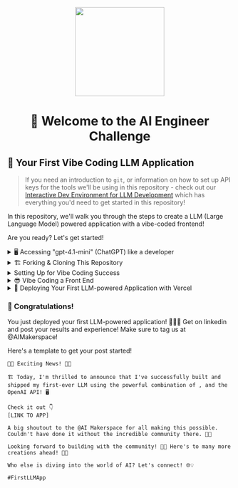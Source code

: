 <p align = "center" draggable=”false” ><img src="https://github.com/AI-Maker-Space/LLM-Dev-101/assets/37101144/d1343317-fa2f-41e1-8af1-1dbb18399719" 
     width="200px"
     height="auto"/>
</p>

## <h1 align="center" id="heading"> 👋 Welcome to the AI Engineer Challenge</h1>

## 🤖 Your First Vibe Coding LLM Application

> If you need an introduction to `git`, or information on how to set up API keys for the tools we'll be using in this repository - check out our [Interactive Dev Environment for LLM Development](https://github.com/AI-Maker-Space/Interactive-Dev-Environment-for-AI-Engineers) which has everything you'd need to get started in this repository!

In this repository, we'll walk you through the steps to create a LLM (Large Language Model) powered application with a vibe-coded frontend!

Are you ready? Let's get started!

<details>
  <summary>🖥️ Accessing "gpt-4.1-mini" (ChatGPT) like a developer</summary>

1. Head to [this notebook](https://colab.research.google.com/drive/1sT7rzY_Lb1_wS0ELI1JJfff0NUEcSD72?usp=sharing) and follow along with the instructions!

2. Complete the notebook and try out your own system/assistant messages!

That's it! Head to the next step and start building your application!

</details>

<details>
  <summary>🏗️ Forking & Cloning This Repository</summary>

1. Fork [this](https://github.com/AI-Maker-Space/The-AI-Engineer-Challenge) repo!

   ![image](https://i.imgur.com/bhjySNh.png)

1. Clone your newly created repo.

   ```bash
   git clone git@github.com:<YOUR GITHUB USERNAME>/The-AI-Engineer-Challenge.git
   ```

1. Open the freshly cloned repository inside Cursor!

   ```bash
   cd The-AI-Engineering-Challenge
   cursor .
   ```

1. Check out the existing backend code found in `/api/app.py`

</details>

<details>
  <summary> Setting Up for Vibe Coding Success </summary>

While it is a bit counter-intuitive to set things up before jumping into vibe-coding - it's important to remember that there exists a gradient betweeen AI-Assisted Development and Vibe-Coding. We're only reaching _slightly_ into AI-Assisted Development for this challenge, but it's worth it!

1. Check out the rules in `.cursor/rules/` and add theme-ing information like colour schemes in `frontend-rule.mdc`! You can be as expressive as you'd like in these rules!
2. We're going to index some docs to make our application more likely to succeed. To do this - we're going to start with `CTRL+SHIFT+P` (or `CMD+SHIFT+P` on Mac) and we're going to type "custom doc" into the search bar.

   ![image](https://i.imgur.com/ILx3hZu.png)

3. We're then going to copy and paste `https://nextjs.org/docs` into the prompt.

   ![image](https://i.imgur.com/psBjpQd.png)

4. We're then going to use the default configs to add these docs to our available and indexed documents.

   ![image](https://i.imgur.com/LULLeaF.png)

5. After that - you will do the same with Vercel's documentation. After which you should see:

   ![image](https://i.imgur.com/hjyXhhC.png)

</details>

<details>
  <summary>😎 Vibe Coding a Front End</summary>

1. Use `Command-L` or `CTRL-L` to open the Cursor chat console.

2. Set the chat settings to the following:

   ![image](https://i.imgur.com/LSgRSgF.png)

3. Ask Cursor to create a frontend for your application. Iterate as much as you like!

4. Run the frontend using the instructions Cursor provided.

> NOTE: If you run into any errors, copy and paste them back into the Cursor chat window - and ask Cursor to fix them!

</details>

<details>
  <summary>🚀 Deploying Your First LLM-powered Application with Vercel</summary>

1. Ensure you have signed into [Vercel](https://vercel.com/) with your GitHub account.

2. Ensure you have `npm` (this may have been installed in the previous vibe-coding step!) - if you need help with that, ask Cursor!

3. Run the command:

   ```bash
   npm install -g vercel
   ```

4. Run the command:

   ```bash
   vercel
   ```

5. Follow the in-terminal instructions. (Below is an example of what you will see!)

   ![image](https://i.imgur.com/D1iKGCq.png)

6. Once the build is completed - head to the provided link and try out your app!

> NOTE: Remember, if you run into any errors - ask Cursor to help you fix them!

</details>

### 🎉 Congratulations!

You just deployed your first LLM-powered application! 🚀🚀🚀 Get on linkedin and post your results and experience! Make sure to tag us at @AIMakerspace!

Here's a template to get your post started!

```
🚀🎉 Exciting News! 🎉🚀

🏗️ Today, I'm thrilled to announce that I've successfully built and shipped my first-ever LLM using the powerful combination of , and the OpenAI API! 🖥️

Check it out 👇
[LINK TO APP]

A big shoutout to the @AI Makerspace for all making this possible. Couldn't have done it without the incredible community there. 🤗🙏

Looking forward to building with the community! 🙌✨ Here's to many more creations ahead! 🥂🎉

Who else is diving into the world of AI? Let's connect! 🌐💡

#FirstLLMApp
```
